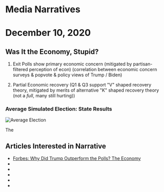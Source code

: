 # Media Narratives

# December 10, 2020



## Was It the Economy, Stupid?


1. Exit Polls show primary economic concern (mitigated by partisan-filtered perception of 
econ) (correlation between economic concern surveys & popvote & policy views of Trump / 
Biden)

2. Partial Economic recovery (Q1 & Q3 support "V" shaped recovery theory, mitigated by 
merits of alternative "K" shaped recovery theory (not a *full*, many still hurting))


### Average Simulated Election: State Results

![Average Election](../figures/narrative/.png)


The



## Articles Interested in Narrative

- [Forbes: Why Did Trump Outperform the Polls? The Economy](https://www.forbes.com/sites/advisor/2020/11/04/trump-economy-polls/?sh=5ccb29007fb5)
- []()
- []()
- []()
- []()
- []()
